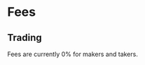 # Fees

## Trading

Fees are currently 0% for makers and takers.
<!-- Fees are capped at 4% on the profits of your bet. This fee can be reduced by staking SX. For example, if you bet 100 USDC to win 200 USDC and you win, your profit is `200 - 100 = 100 USDC` and the fees paid is `100 * 0.04 = 4 USDC`. See the [fee discount page](https://sx.bet/token/discount) for details. Your fee is further dependent on whether you are a maker or taker in the transaction. -->
